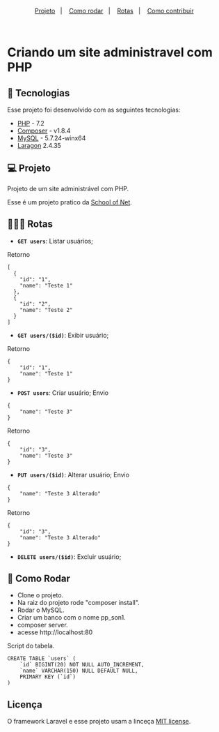 <p align="center">
  <a href="#-projeto">Projeto</a>&nbsp;&nbsp;&nbsp;|&nbsp;&nbsp;&nbsp; 
  <a href="#-como-rodar">Como rodar</a>&nbsp;&nbsp;&nbsp;|&nbsp;&nbsp;&nbsp;
  <a href="#-rotas">Rotas</a>&nbsp;&nbsp;&nbsp;|&nbsp;&nbsp;&nbsp;
  <a href="#-como-contribuir">Como contribuir</a>&nbsp;&nbsp;&nbsp;
 </p>

<br>

# Criando um site administravel com PHP

## 🚀 Tecnologias

Esse projeto foi desenvolvido com as seguintes tecnologias:

- [PHP](https://www.php.net/) - 7.2
- [Composer](https://getcomposer.org/) - v1.8.4
- [MySQL](https://www.mysql.com/) - 5.7.24-winx64
- [Laragon](https://laragon.org/) 2.4.35

## 💻 Projeto

Projeto de um site administrável com PHP.

Esse é um projeto pratico da [School of Net](https://www.schoolofnet.com/projeto-pratico/php/php-7/criando-um-site-administravel-com-php/).

## 👩🏿‍💻 Rotas

- **`GET users`**: Listar usuários;

Retorno
```
[
  {
    "id": "1",
    "name": "Teste 1"
  },
  {
    "id": "2",
    "name": "Teste 2"
  }
]
```

- **`GET users/($id)`**: Exibir usuário;

Retorno
```
{
    "id": "1",
    "name": "Teste 1"
}
```

- **`POST users`**: Criar usuário;
Envio
```
{
    "name": "Teste 3"
}

```
Retorno
```
{
    "id": "3",
    "name": "Teste 3"
}
```

- **`PUT users/($id)`**: Alterar usuário;
Envio
```
{
    "name": "Teste 3 Alterado"
}
```
Retorno
```
{
    "id": "3",
    "name": "Teste 3 Alterado"
}
```

- **`DELETE users/($id)`**: Excluir usuário;

## 🚀 Como Rodar

- Clone o projeto.
- Na raiz do projeto rode "composer install".
- Rodar o MySQL. 
- Criar um banco com o nome pp_son1.
- composer server.
- acesse http://localhost:80


Script do tabela.
```
CREATE TABLE `users` (
	`id` BIGINT(20) NOT NULL AUTO_INCREMENT,
	`name` VARCHAR(150) NULL DEFAULT NULL,
	PRIMARY KEY (`id`)
)
```


## Licença

O framework Laravel e esse projeto usam a linceça [MIT license](https://opensource.org/licenses/MIT).
